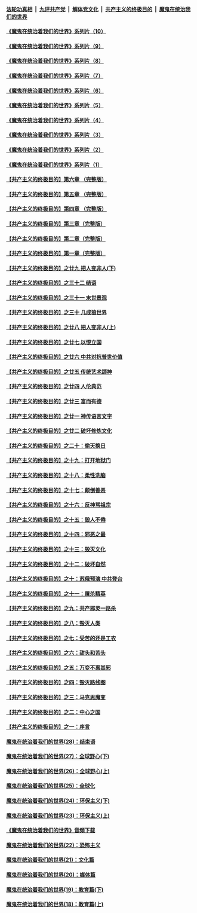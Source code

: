 ####  [法轮功真相](../../../../basic/blob/master/README.md?t=08271433) &nbsp;|&nbsp; [九评共产党](../../../../9ping.md/blob/master/README.md?t=08271433) &nbsp;|&nbsp; [解体党文化](../../../../jtdwh.md/blob/master/README.md?t=08271433)  &nbsp;|&nbsp; [共产主义的终极目的](../../../../gczydzjmd.md/blob/master/README.md?t=08271433) &nbsp;|&nbsp; [魔鬼在统治我们的世界](../../../../mgztzwmdsj.md/blob/master/README.md?t=08271433) 

#### [《魔鬼在统治着我们的世界》系列片（10）](../pages/nsc422/n12292670.md?t=08271433) 

#### [《魔鬼在统治着我们的世界》系列片（9）](../pages/nsc422/n12290859.md?t=08271433) 

#### [《魔鬼在统治着我们的世界》系列片（8）](../pages/nsc422/n12287445.md?t=08271433) 

#### [《魔鬼在统治着我们的世界》系列片（7）](../pages/nsc422/n12283425.md?t=08271433) 

#### [《魔鬼在统治着我们的世界》系列片（6）](../pages/nsc422/n12282314.md?t=08271433) 

#### [《魔鬼在统治着我们的世界》系列片（5）](../pages/nsc422/n12281419.md?t=08271433) 

#### [《魔鬼在统治着我们的世界》系列片（4）](../pages/nsc422/n12274024.md?t=08271433) 

#### [《魔鬼在统治着我们的世界》系列片（3）](../pages/nsc422/n12271322.md?t=08271433) 

#### [《魔鬼在统治着我们的世界》系列片（2）](../pages/nsc422/n12269049.md?t=08271433) 

#### [《魔鬼在统治着我们的世界》系列片（1）](../pages/nsc422/n12267575.md?t=08271433) 

#### [【共产主义的终极目的】第六章 （完整版）](../pages/nsc422/n11428913.md?t=08271433) 

#### [【共产主义的终极目的】第五章 （完整版）](../pages/nsc422/n11428912.md?t=08271433) 

#### [【共产主义的终极目的】第四章 （完整版）](../pages/nsc422/n11428907.md?t=08271433) 

#### [【共产主义的终极目的】第三章（完整版）](../pages/nsc422/n11428848.md?t=08271433) 

#### [【共产主义的终极目的】第二章（完整版）](../pages/nsc422/n11428831.md?t=08271433) 

#### [【共产主义的终极目的】第一章（完整版）](../pages/nsc422/n11417651.md?t=08271433) 

#### [【共产主义的终极目的】之廿九 把人变非人(下)](../pages/nsc422/n11344140.md?t=08271433) 

#### [【共产主义的终极目的】之三十二 结语](../pages/nsc422/n11360535.md?t=08271433) 

#### [【共产主义的终极目的】之三十一 末世景观](../pages/nsc422/n11351129.md?t=08271433) 

#### [【共产主义的终极目的】之三十 几成狼世界](../pages/nsc422/n11348280.md?t=08271433) 

#### [【共产主义的终极目的】之廿八 把人变非人(上)](../pages/nsc422/n11340492.md?t=08271433) 

#### [【共产主义的终极目的】之廿七 以恨立国](../pages/nsc422/n11336944.md?t=08271433) 

#### [【共产主义的终极目的】之廿六 中共对抗普世价值](../pages/nsc422/n11324785.md?t=08271433) 

#### [【共产主义的终极目的】之廿五 传统艺术颂神](../pages/nsc422/n11296396.md?t=08271433) 

#### [【共产主义的终极目的】之廿四 人伦典范](../pages/nsc422/n11296397.md?t=08271433) 

#### [【共产主义的终极目的】之廿三 富而有德](../pages/nsc422/n11283598.md?t=08271433) 

#### [【共产主义的终极目的】之廿一 神传语言文字](../pages/nsc422/n11263265.md?t=08271433) 

#### [【共产主义的终极目的】之廿二 破坏修炼文化](../pages/nsc422/n11245728.md?t=08271433) 

#### [【共产主义的终极目的】之二十：偷天换日](../pages/nsc422/n11238846.md?t=08271433) 

#### [【共产主义的终极目的】之十九：打开地狱门](../pages/nsc422/n11206376.md?t=08271433) 

#### [【共产主义的终极目的】之十八：柔性洗脑](../pages/nsc422/n11199994.md?t=08271433) 

#### [【共产主义的终极目的】之十七：颠倒善恶](../pages/nsc422/n11179782.md?t=08271433) 

#### [【共产主义的终极目的】之十六：反神骂祖宗](../pages/nsc422/n11166798.md?t=08271433) 

#### [【共产主义的终极目的】之十五：毁人不倦](../pages/nsc422/n11166792.md?t=08271433) 

#### [【共产主义的终极目的】之十四：邪恶之最](../pages/nsc422/n11150249.md?t=08271433) 

#### [【共产主义的终极目的】之十三：毁灭文化](../pages/nsc422/n11135227.md?t=08271433) 

#### [【共产主义的终极目的】之十二：破坏自然](../pages/nsc422/n11135214.md?t=08271433) 

#### [【共产主义的终极目的】之十：苏俄预演 中共登台](../pages/nsc422/n11118424.md?t=08271433) 

#### [【共产主义的终极目的】之十一：屠杀精英](../pages/nsc422/n11118442.md?t=08271433) 

#### [【共产主义的终极目的】之九：共产邪灵一路杀](../pages/nsc422/n11114139.md?t=08271433) 

#### [【共产主义的终极目的】之八：毁灭人类](../pages/nsc422/n11108503.md?t=08271433) 

#### [【共产主义的终极目的】之七：受苦的还是工农](../pages/nsc422/n11101809.md?t=08271433) 

#### [【共产主义的终极目的】之六：甜头和苦头](../pages/nsc422/n11096971.md?t=08271433) 

#### [【共产主义的终极目的】之五：万变不离其邪](../pages/nsc422/n11091285.md?t=08271433) 

#### [【共产主义的终极目的】之四：毁灭路线图](../pages/nsc422/n11086284.md?t=08271433) 

#### [【共产主义的终极目的】之三：马克思魔变](../pages/nsc422/n11061941.md?t=08271433) 

#### [【共产主义的终极目的】之二：中心之国](../pages/nsc422/n11047728.md?t=08271433) 

#### [【共产主义的终极目的】之一：序言](../pages/nsc422/n11086077.md?t=08271433) 

#### [魔鬼在统治着我们的世界(28)：结束语](../pages/nsc422/n10936246.md?t=08271433) 

#### [魔鬼在统治着我们的世界(27)：全球野心(下)](../pages/nsc422/n10928319.md?t=08271433) 

#### [魔鬼在统治着我们的世界(26)：全球野心(上)](../pages/nsc422/n10900318.md?t=08271433) 

#### [魔鬼在统治着我们的世界(25)：全球化](../pages/nsc422/n10788205.md?t=08271433) 

#### [魔鬼在统治着我们的世界(24)：环保主义(下)](../pages/nsc422/n10695307.md?t=08271433) 

#### [魔鬼在统治着我们的世界(23)：环保主义(上)](../pages/nsc422/n10688613.md?t=08271433) 

#### [《魔鬼在统治着我们的世界》音频下载](../pages/nsc422/n10635553.md?t=08271433) 

#### [魔鬼在统治着我们的世界(22)：恐怖主义](../pages/nsc422/n10614727.md?t=08271433) 

#### [魔鬼在统治着我们的世界(21)：文化篇](../pages/nsc422/n10597706.md?t=08271433) 

#### [魔鬼在统治着我们的世界(20)：媒体篇](../pages/nsc422/n10586579.md?t=08271433) 

#### [魔鬼在统治着我们的世界(19)：教育篇(下)](../pages/nsc422/n10564808.md?t=08271433) 

#### [魔鬼在统治着我们的世界(18)：教育篇(上)](../pages/nsc422/n10526970.md?t=08271433) 

